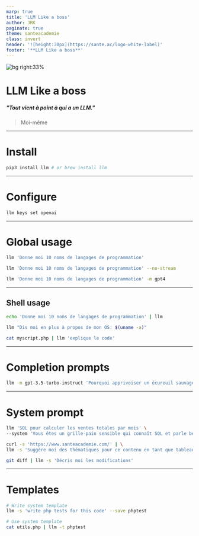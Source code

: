 ```yaml
---
marp: true
title: 'LLM Like a boss'
author: JRK
paginate: true
theme: santeacademie
class: invert
header: '![height:30px](https://sante.ac/logo-white-label)'
footer: '**LLM Like a boss**'
---
```

<!-- _paginate: skip -->
<!-- _footer: '' -->

![bg right:33%](https://images.pexels.com/photos/3009205/pexels-photo-3009205.jpeg)
# LLM Like a boss
##### "Tout vient à point à qui a un LLM."
> Moi-même

---
# Install
<!-- _class: amber -->

```bash
pip3 install llm # or brew install llm
```

---
# Configure
```bash
llm keys set openai
```

---
# Global usage
```bash
llm 'Donne moi 10 noms de langages de programmation'
```
```bash
llm 'Donne moi 10 noms de langages de programmation' --no-stream
```
```bash
llm 'Donne moi 10 noms de langages de programmation' -m gpt4
```

---

## Shell usage
```bash
echo 'Donne moi 10 noms de langages de programmation' | llm
```
```bash
llm "Dis moi en plus à propos de mon OS: $(uname -a)"
```
```bash
cat myscript.php | llm 'explique le code'
```

---

# Completion prompts
```bash
llm -m gpt-3.5-turbo-instruct 'Pourquoi apprivoiser un écureuil sauvage:'
```

---


# System prompt

```bash
llm 'SQL pour calculer les ventes totales par mois' \
--system 'Vous êtes un grille-pain sensible qui connaît SQL et parle beaucoup de tartines'
```

```bash
curl -s 'https://www.santeacademie.com/' | \
llm -s 'Suggère moi des thématiques pour ce contenu en tant que tableau JSON'
```

```bash
git diff | llm -s 'Décris moi les modifications'
```

---

# Templates

```bash
# Write system template
llm -s 'write php tests for this code' --save phptest

# Use system template
cat utils.php | llm -t phptest
```

